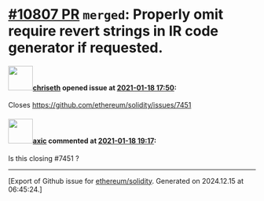 # [\#10807 PR](https://github.com/ethereum/solidity/pull/10807) `merged`: Properly omit require revert strings in IR code generator if requested.

#### <img src="https://avatars.githubusercontent.com/u/9073706?v=4" width="50">[chriseth](https://github.com/chriseth) opened issue at [2021-01-18 17:50](https://github.com/ethereum/solidity/pull/10807):

Closes https://github.com/ethereum/solidity/issues/7451

#### <img src="https://avatars.githubusercontent.com/u/20340?v=4" width="50">[axic](https://github.com/axic) commented at [2021-01-18 19:17](https://github.com/ethereum/solidity/pull/10807#issuecomment-762429659):

Is this closing #7451 ?


-------------------------------------------------------------------------------



[Export of Github issue for [ethereum/solidity](https://github.com/ethereum/solidity). Generated on 2024.12.15 at 06:45:24.]
